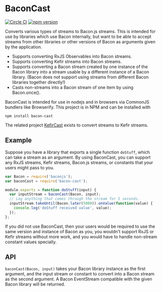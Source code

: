 # BaconCast

[![Circle CI](https://circleci.com/gh/StreakYC/bacon-cast.svg?style=shield)](https://circleci.com/gh/StreakYC/bacon-cast)
[![npm version](https://badge.fury.io/js/bacon-cast.svg)](https://badge.fury.io/js/bacon-cast)

Converts various types of streams to Bacon.js streams. This is intended for use
by libraries which use Bacon internally, but want to be able to accept streams
from other libraries or other versions of Bacon as arguments given by the
application.

* Supports converting RxJS Observables into Bacon streams.
* Supports converting Kefir streams into Bacon streams.
* Supports converting a Bacon stream created by one instance of the Bacon
  library into a stream usable by a different instance of a Bacon library.
  (Bacon does not support using streams from different Bacon libraries
  together directly!)
* Casts non-streams into a Bacon stream of one item by using Bacon.once().

BaconCast is intended for use in nodejs and in browsers via CommonJS bundlers
like Browserify. This project is in NPM and can be installed with

    npm install bacon-cast

The related project [KefirCast](https://github.com/StreakYC/kefir-cast) exists
to convert streams to Kefir streams.

## Example

Suppose you have a library that exports a single function `doStuff`, which can
take a stream as an argument. By using BaconCast, you can support any RxJS
streams, Kefir streams, Bacon.js streams, or constants that your users might
pass to you.

```javascript
var Bacon = require('baconjs');
var baconCast = require('bacon-cast');

module.exports = function doStuff(input) {
  var inputStream = baconCast(Bacon, input);
  // Log anything that comes through the stream for 5 seconds.
  inputStream.takeUntil(Bacon.later(5000)).onValue(function(value) {
    console.log('doStuff received value', value);
  });
};
```

If you did not use BaconCast, then your users would be required to use the same
version and instance of Bacon as you, you wouldn't support RxJS or Kefir
streams without more work, and you would have to handle non-stream constant
values specially.

## API

`baconCast(Bacon, input)` takes your Bacon library instance as the first
argument, and the input stream or constant to convert into a Bacon stream as
the second argument. A Bacon EventStream compatible with the given Bacon library
will be returned.
